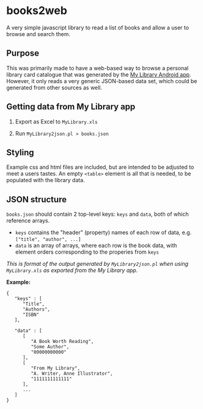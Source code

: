 # books2web

A very simple javascript library to read a list of books and allow a user to browse and search them.

## Purpose

This was primarily made to have a web-based way to browse a personal library card catalogue that was generated by the
[My Library Android app](https://play.google.com/store/apps/details?id=com.vgm.mylibrary).  However, it only reads a very generic
JSON-based data set, which could be generated from other sources as well.


## Getting data from My Library app

1. Export as Excel to `MyLibrary.xls`

2. Run `MyLibrary2json.pl > books.json`


## Styling

Example css and html files are included, but are intended to be adjusted to meet a users tastes.  An empty `<table>` element is all that is needed, to be
populated with the library data.

## JSON structure

`books.json` should contain 2 top-level keys: `keys` and `data`, both of which reference arrays.

* `keys` contains the "header" (property) names of each row of data, e.g. `["title", "author", ...]`
* `data` is an array of arrays, where each row is the book data, with element orders corresponding to the properies from `keys`

_This is format of the output generated by `MyLibrary2json.pl` when using `MyLibrary.xls` as exported from the My Library app._

**Example:**

```
{
   "keys" : [
      "Title",
      "Authors",
      "ISBN"
   ],

   "data" : [
      [
         "A Book Worth Reading",
         "Some Author",
         "00000000000"
      ],
      [
         "From My Library",
         "A. Writer, Anne Illustrator",
         "1111111111111"
      ],
      ...
   ]
}
```
